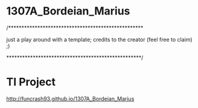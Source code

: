 1307A_Bordeian_Marius
=====================
/***************************************************

  just a play around with a template;
  credits to the creator (feel free to claim) ;)
  
  ***************************************************/

TI Project
=====================
http://funcrash93.github.io/1307A_Bordeian_Marius
